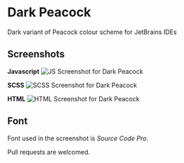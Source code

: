 Dark Peacock
============

Dark variant of Peacock colour scheme for JetBrains IDEs

Screenshots
----------

**Javascript**
![JS Screenshot for Dark Peacock](https://raw.githubusercontent.com/umayr/dark-peacock/master/screenshots/javascript.JPG "Javascript Screenshot")

**SCSS**
![SCSS Screenshot for Dark Peacock](https://raw.githubusercontent.com/umayr/dark-peacock/master/screenshots/scss.JPG "SCSS Screenshot")

**HTML**
![HTML Screenshot for Dark Peacock](https://raw.githubusercontent.com/umayr/dark-peacock/master/screenshots/html.JPG "HTML Screenshot")

Font
----

Font used in the screenshot is _Source Code Pro_.

Pull requests are welcomed.
